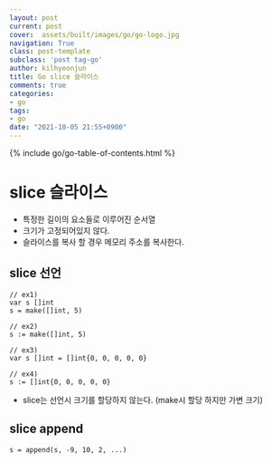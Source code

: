 ```yaml
---
layout: post
current: post
cover:  assets/built/images/go/go-logo.jpg
navigation: True
class: post-template
subclass: 'post tag-go'
author: kilhyeonjun
title: Go slice 슬라이스
comments: true
categories:
- go
tags:
- go
date: "2021-10-05 21:55+0900"
---
```

{% include go/go-table-of-contents.html %}


# slice 슬라이스
- 특정한 길이의 요소들로 이루어진 순서열
- 크기가 고정되어있지 않다.
- 슬라이스를 복사 할 경우 메모리 주소를 복사한다.

## slice 선언
~~~golang
// ex1)
var s []int
s = make([]int, 5)

// ex2)
s := make([]int, 5)

// ex3)
var s []int = []int{0, 0, 0, 0, 0}

// ex4)
s := []int{0, 0, 0, 0, 0}
~~~
- slice는 선언시 크기를 할당하지 않는다. (make시 할당 하지만 가변 크기)

## slice append
~~~golang
s = append(s, -9, 10, 2, ...)
~~~

